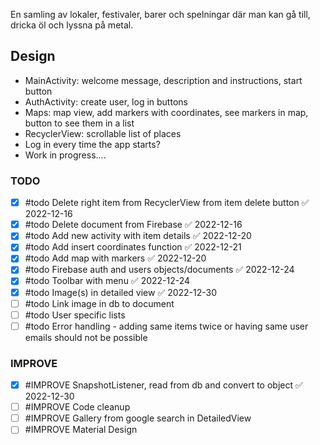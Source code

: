 En samling av lokaler, festivaler, barer och spelningar där man kan gå till, dricka öl och lyssna på metal. 

## Design

- MainActivity: welcome message, description and instructions, start button
- AuthActivity: create user, log in buttons
- Maps: map view, add markers with coordinates, see markers in map, button to see them in a list
- RecyclerView: scrollable list of places
- Log in every time the app starts?
- Work in progress....

### TODO
- [x] #todo Delete right item from RecyclerView from item delete button ✅ 2022-12-16
- [x] #todo Delete document from Firebase ✅ 2022-12-16
- [x] #todo Add new activity with item details ✅ 2022-12-20
- [x] #todo Add insert coordinates function ✅ 2022-12-21
- [x] #todo Add map with markers ✅ 2022-12-20
- [x] #todo Firebase auth and users objects/documents ✅ 2022-12-24
- [x] #todo Toolbar with menu ✅ 2022-12-24
- [x] #todo Image(s) in detailed view ✅ 2022-12-30
- [ ] #todo Link image in db to document
- [ ] #todo User specific lists
- [ ] #todo Error handling - adding same items twice or having same user emails should not be possible

### IMPROVE
- [x] #IMPROVE SnapshotListener, read from db and convert to object ✅ 2022-12-30
- [ ] #IMPROVE Code cleanup
- [ ] #IMPROVE Gallery from google search in DetailedView
- [ ] #IMPROVE Material Design
